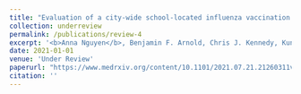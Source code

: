 ```yaml
---
title: "Evaluation of a city-wide school-located influenza vaccination program in Oakland, California with respect to race and ethnicity: a matched cohort study"
collection: underreview
permalink: /publications/review-4
excerpt: '<b>Anna Nguyen</b>, Benjamin F. Arnold, Chris J. Kennedy, Kunal Mishra, Nolan Pokpongkiat, Anmol Seth, Stephanie Djajadi, Kate Holbrook, Erica Pan, Pam D. Kirley, Tanya Libby, Alan E. Hubbard, Arthur Reingold, John M. Colford Jr., Jade Benjamin-Chung'
date: 2021-01-01
venue: 'Under Review'
paperurl: "https://www.medrxiv.org/content/10.1101/2021.07.21.21260311v1.full"
citation: ''
---
```

